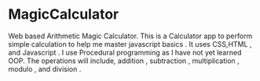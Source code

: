 # MagicCalculator
Web based Arithmetic Magic Calculator. 
This is a Calculator app to perform simple calculation to help me master javascript basics . It uses CSS,HTML , and Javascript . I use Procedural programming as I have not yet learned OOP. The operations will include, addition , subtraction , multiplication , modulo , and division . 
